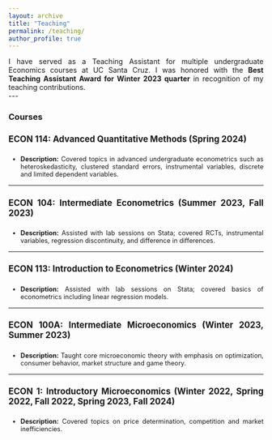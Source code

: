 ```yaml
---
layout: archive
title: "Teaching"
permalink: /teaching/
author_profile: true
---
```

<div style="text-align: justify;">
I have served as a Teaching Assistant for multiple undergraduate Economics courses at UC Santa Cruz. I was honored with the <strong>Best Teaching Assistant Award for Winter 2023 quarter</strong> in recognition of my teaching contributions.
</div>
---

<h3>Courses</h3>

<div style="text-align: justify;">
  <h4 style="font-size: 1.2em;">ECON 114: Advanced Quantitative Methods (Spring 2024)</h4>
  <ul>
    <li style="font-size: 0.9em;"><strong>Description:</strong> Covered topics in advanced undergraduate econometrics such as heteroskedasticity, clustered standard errors, instrumental variables, discrete and limited dependent variables.</li>
  </ul>
</div>

<hr>

<div style="text-align: justify;">
  <h4 style="font-size: 1.2em;">ECON 104: Intermediate Econometrics (Summer 2023, Fall 2023)</h4>
  <ul>
    <li style="font-size: 0.9em;"><strong>Description:</strong> Assisted with lab sessions on Stata; covered RCTs, instrumental variables, regression discontinuity, and difference in differences.</li>
  </ul>
</div>

<hr>

<div style="text-align: justify;">
  <h4 style="font-size: 1.2em;">ECON 113: Introduction to Econometrics (Winter 2024)</h4>
  <ul>
    <li style="font-size: 0.9em;"><strong>Description:</strong> Assisted with lab sessions on Stata; covered basics of econometrics including linear regression models.</li>
  </ul>
</div>

<hr>

<div style="text-align: justify;">
  <h4 style="font-size: 1.2em;">ECON 100A: Intermediate Microeconomics (Winter 2023, Summer 2023)</h4>
  <ul>
    <li style="font-size: 0.9em;"><strong>Description:</strong> Taught core microeconomic theory with emphasis on optimization, consumer behavior, market structure and game theory.</li>
  </ul>
</div>

<hr>

<div style="text-align: justify;">
  <h4 style="font-size: 1.2em;">ECON 1: Introductory Microeconomics (Winter 2022, Spring 2022, Fall 2022, Spring 2023, Fall 2024)</h4>
  <ul>
    <li style="font-size: 0.9em;"><strong>Description:</strong> Covered topics on price determination, competition and market inefficiencies.</li>
  </ul>
</div>

